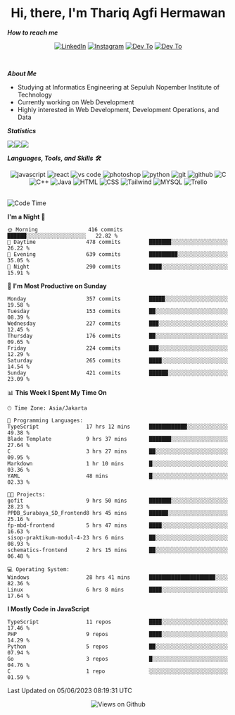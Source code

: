 <div align="center">
  <h1>Hi, there, I'm Thariq Agfi Hermawan</h1>
</div>


***How to reach me***
<p align='center'>
   <a href="https://www.linkedin.com/in/thariqagfihermawan" target="_blank"><img src="https://img.shields.io/badge/LinkedIn-0077B5?style=for-the-badge&logo=linkedin&logoColor=white" alt="LinkedIn"></a>
   <a href="https://www.instagram.com/thoriqagfi" target="_blank"><img src="https://img.shields.io/badge/Instagram-E4405F?style=for-the-badge&logo=instagram&logoColor=white" alt="Instagram"></a>
   <a href="https://medium.com/@thoriq.aghfi60" target="_blank"><img src="https://img.shields.io/badge/Medium-12100E?style=for-the-badge&logo=medium&logoColor=white" alt="Dev To"></a>
   <a href="https://linktr.ee/thoriqagfi" target="_blank"><img src="https://img.shields.io/badge/linktree-1de9b6?style=for-the-badge&logo=linktree&logoColor=white" alt="Dev To"></a>
</p>

<br>

***About Me***
- Studying at Informatics Engineering at Sepuluh Nopember Institute of Technology
- Currently working on Web Development
- Highly interested in Web Development, Development Operations, and Data

***Statistics***

<!-- [![GitHub Streak](http://github-readme-streak-stats.herokuapp.com?user=thoriqagfi&theme=dark)](https://git.io/streak-stats) -->

<div align="center">
  <div style="display: flex;">
    <img src="http://github-readme-streak-stats.herokuapp.com?user=thoriqagfi&theme=chartreuse-dark"/>
    <img src="https://github-readme-stats.vercel.app/api/top-langs/?username=thoriqagfi&layout=compact&&theme=chartreuse-dark&langs_count=8)](https://github.com/thoriqagfi"/>
    <img src="https://github-readme-stats.vercel.app/api?username=thoriqagfi&show_icons=true&theme=chartreuse-dark"/>
  </div>
</div>

<!-- [![Top Langs](https://github-readme-stats.vercel.app/api/top-langs/?username=thoriqagfi&layout=compact&&theme=chartreuse-dark&langs_count=8)](https://github.com/thoriqagfi)
< ![Agfi's GitHub stats](https://github-readme-stats.vercel.app/api?username=thoriqagfi&show_icons=true&theme=chartreuse-dark) -->

***Languages, Tools, and Skills 🛠***

  <div align="center">
    <img src="https://img.shields.io/badge/JavaScript-F7DF1E?style=for-the-badge&logo=javascript&logoColor=black" alt="javascript" />
    <img src="https://img.shields.io/badge/React-61DAFB?style=for-the-badge&logo=react&logoColor=black" alt="react" />
    <img src="https://img.shields.io/badge/vs%20code-007ACC?style=for-the-badge&logo=visual%20studio%20code&logoColor=white" alt="vs code" />
    <img src="https://img.shields.io/badge/adobe%20photoshop-31A8FF?style=for-the-badge&logo=adobe%20photoshop&logoColor=white" alt="photoshop" />
    <img src="https://img.shields.io/badge/python-3776AB?style=for-the-badge&logo=python&logoColor=white" alt="python" />
    <img src="https://img.shields.io/badge/Git-F05032?style=for-the-badge&logo=git&logoColor=white" alt="git" />
    <img src="https://img.shields.io/badge/GitHub-100000?style=for-the-badge&logo=github&logoColor=white" alt="github" />
    <img src="https://img.shields.io/badge/c-%2300599C.svg?style=for-the-badge&logo=c&logoColor=white" alt="C" />
    <img src="https://img.shields.io/badge/c++-%2300599C.svg?style=for-the-badge&logo=c%2B%2B&logoColor=white" alt="C++" />
    <img src="https://img.shields.io/badge/Java-ED8B00?style=for-the-badge&logo=java&logoColor=white" alt="Java"/>
    <img src="https://img.shields.io/badge/HTML5-E34F26?style=for-the-badge&logo=html5&logoColor=white" alt="HTML" />
    <img src="https://img.shields.io/badge/CSS-239120?&style=for-the-badge&logo=css3&logoColor=white" alt ="CSS" />
    <img src="https://img.shields.io/badge/tailwindcss-%2338B2AC.svg?style=for-the-badge&logo=tailwind-css&logoColor=white" alt="Tailwind" />
    <img src="https://img.shields.io/badge/MySQL-00000F?style=for-the-badge&logo=mysql&logoColor=white" alt="MYSQL" />
    <img src="https://img.shields.io/badge/Trello-%23026AA7.svg?style=for-the-badge&logo=Trello&logoColor=white" alt="Trello" />
  </div><br>

<!--START_SECTION:waka-->
![Code Time](http://img.shields.io/badge/Code%20Time-451%20hrs%203%20mins-blue)

**I'm a Night 🦉** 

```text
🌞 Morning                416 commits         ██████░░░░░░░░░░░░░░░░░░░   22.82 % 
🌆 Daytime                478 commits         ███████░░░░░░░░░░░░░░░░░░   26.22 % 
🌃 Evening                639 commits         █████████░░░░░░░░░░░░░░░░   35.05 % 
🌙 Night                  290 commits         ████░░░░░░░░░░░░░░░░░░░░░   15.91 % 
```
📅 **I'm Most Productive on Sunday** 

```text
Monday                   357 commits         █████░░░░░░░░░░░░░░░░░░░░   19.58 % 
Tuesday                  153 commits         ██░░░░░░░░░░░░░░░░░░░░░░░   08.39 % 
Wednesday                227 commits         ███░░░░░░░░░░░░░░░░░░░░░░   12.45 % 
Thursday                 176 commits         ██░░░░░░░░░░░░░░░░░░░░░░░   09.65 % 
Friday                   224 commits         ███░░░░░░░░░░░░░░░░░░░░░░   12.29 % 
Saturday                 265 commits         ████░░░░░░░░░░░░░░░░░░░░░   14.54 % 
Sunday                   421 commits         ██████░░░░░░░░░░░░░░░░░░░   23.09 % 
```


📊 **This Week I Spent My Time On** 

```text
🕑︎ Time Zone: Asia/Jakarta

💬 Programming Languages: 
TypeScript               17 hrs 12 mins      ████████████░░░░░░░░░░░░░   49.38 % 
Blade Template           9 hrs 37 mins       ███████░░░░░░░░░░░░░░░░░░   27.64 % 
C                        3 hrs 27 mins       ██░░░░░░░░░░░░░░░░░░░░░░░   09.95 % 
Markdown                 1 hr 10 mins        █░░░░░░░░░░░░░░░░░░░░░░░░   03.36 % 
YAML                     48 mins             █░░░░░░░░░░░░░░░░░░░░░░░░   02.33 % 

🐱‍💻 Projects: 
gofit                    9 hrs 50 mins       ███████░░░░░░░░░░░░░░░░░░   28.23 % 
PPDB_Surabaya_SD_Frontend8 hrs 45 mins       ██████░░░░░░░░░░░░░░░░░░░   25.16 % 
fp-mbd-frontend          5 hrs 47 mins       ████░░░░░░░░░░░░░░░░░░░░░   16.63 % 
sisop-praktikum-modul-4-23 hrs 6 mins        ██░░░░░░░░░░░░░░░░░░░░░░░   08.93 % 
schematics-frontend      2 hrs 15 mins       ██░░░░░░░░░░░░░░░░░░░░░░░   06.48 % 

💻 Operating System: 
Windows                  28 hrs 41 mins      █████████████████████░░░░   82.36 % 
Linux                    6 hrs 8 mins        ████░░░░░░░░░░░░░░░░░░░░░   17.64 % 
```

**I Mostly Code in JavaScript** 

```text
TypeScript               11 repos            ████░░░░░░░░░░░░░░░░░░░░░   17.46 % 
PHP                      9 repos             ████░░░░░░░░░░░░░░░░░░░░░   14.29 % 
Python                   5 repos             ██░░░░░░░░░░░░░░░░░░░░░░░   07.94 % 
Go                       3 repos             █░░░░░░░░░░░░░░░░░░░░░░░░   04.76 % 
C                        1 repo              ░░░░░░░░░░░░░░░░░░░░░░░░░   01.59 % 
```




 Last Updated on 05/06/2023 08:19:31 UTC
<!--END_SECTION:waka-->

<div align="center">
<img src="https://komarev.com/ghpvc/?username=thoriqagfi&color=blue" alt="Views on Github" />
</div>